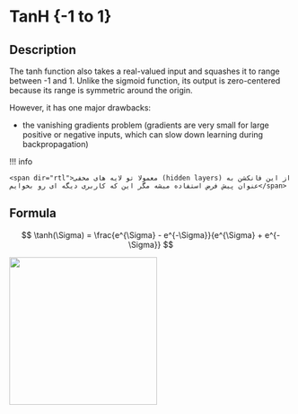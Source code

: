 # TanH {-1 to 1}

## Description

The tanh function also takes a real-valued input and squashes it to range between -1 and 1.
Unlike the sigmoid function, its output is zero-centered because its range is symmetric around the origin.

However, it has one major drawbacks:

- the vanishing gradients problem (gradients are very small for large positive or negative inputs, which can slow down learning during backpropagation)

!!! info

    <span dir="rtl">معمولا تو لایه های مخفی (hidden layers) از این فانکشن به عنوان پیش فرض استفاده میشه مگر این که کاربری دیگه ای رو بخوایم</span>

## Formula

$$
\tanh(\Sigma) = \frac{e^{\Sigma} - e^{-\Sigma}}{e^{\Sigma} + e^{-\Sigma}}
$$

<img src="image1.png" style="width:2.73813in" />
